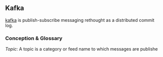 ## Kafka
[kafka](http://kafka.apache.org/) is publish-subscribe messaging rethought as a distributed commit log.

### Conception & Glossary
_Topic_: A topic is a category or feed name to which messages are publishe

